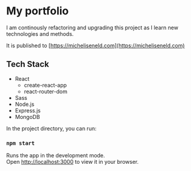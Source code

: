 # My portfolio

I am continously refactoring and upgrading this project as I learn new technologies and methods.

It is published to [https://micheliseneld.com](https://micheliseneld.com)

## Tech Stack
- React 
  - create-react-app
  - react-router-dom
- Sass
- Node.js
- Express.js
- MongoDB

In the project directory, you can run:

### `npm start`

Runs the app in the development mode.\
Open [http://localhost:3000](http://localhost:3000) to view it in your browser.
